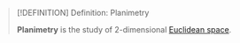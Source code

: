 >[!DEFINITION] Definition: Planimetry
>
>**Planimetry** is the study of 2-dimensional [Euclidean space](../Euclidean%20Space.md).
>